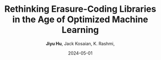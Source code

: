 ---
title: "Rethinking Erasure-Coding Libraries in the Age of Optimized Machine Learning"
collection: publications
link: https://dl.acm.org/doi/pdf/10.1145/3655038.3665943
author:  "**Jiyu Hu**,  Jack Kosaian,  K. Rashmi," 
date: 2024-05-01
venue: "Proceedings of the 16th ACM Workshop on Hot Topics in Storage and File System, HotStorage '24"
paperurl: 'https://doi.org/10.1145/3655038.3665943'
citation: ' Jiyu Hu,  Jack Kosaian,  K. Rashmi, &quot;Rethinking Erasure-Coding Libraries in the Age of Optimized Machine Learning.&quot; Proceedings of the 16th ACM Workshop on Hot Topics in Storage and File Systems, 2024.'
---